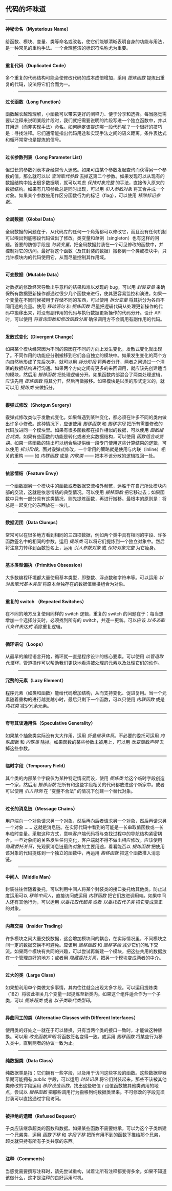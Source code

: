 ## 代码的坏味道

---
#### 神秘命名（Mysterious Name）

给函数、模块、变量、类等命名或改名，使它们能够清晰表明自身的功能与用法，是一种常见的重构手法。一个合理整洁的标识符名称尤为重要。

>---
#### 重复代码（Duplicated Code）

多个重复的代码结构可能会使修改代码的成本成倍增加，采用 *提炼函数* 提炼出重复的代码，设法将它们合而为一。

>---
#### 过长函数（Long Function）

函数越长越难理解，小函数可以带来更好的阐释力、便于分享和选择。每当感觉需要以注释来说明某段片段时，我们就把需要说明的片段写进一个独立函数中，并以其用途（而非实现手法）命名。如何确定该提炼哪一段代码呢？一个很好的技巧是：寻找注释。它们通常能指出代码用途和实现手法之间的语义距离。条件表达式和循环常常也是提炼的信号。

>---
#### 过长参数列表（Long Parameter List）

但过长的参数列表本身经常令人迷惑。如果可由某个参数发起查询而获得另一个参数的值，那么就可以以 *查询取代参数* 去掉这第二个参数。如果发现可以从现有的数据结构中抽出很多数据项，就可以考虑 *保持对象完整* 的手法，直接传入原来的数据结构。如果有几项参数总是同时出现，可以用 *引入参数对象* 将其合并成一个对象。如果某个参数被用作区分函数行为的标记（flag），可以使用 *移除标记参数*。

>---
#### 全局数据（Global Data）

全局数据的问题在于，从代码库的任何一个角落都可以修改它，而且没有任何机制可以嗅出到底哪段代码做出了修改。类变量和单例（singleton）也有这样的问题。首要的防御手段是 *封装变量*。把全局数据封装在一个可见修改的函数中，并控制对它的访问。最好将这个函数（及其封装的数据）搬移到一个类或模块中，只允许模块内的代码使用它，从而尽量控制其作用域。

>---
#### 可变数据（Mutable Data）

对数据的修改经常导致出乎意料的结果和难以发现的 bug。可以用 *封装变量* 来确保所有数据更新操作都通过很少几个函数来进行，使其更容易监控和演进。如果一个变量在不同时候被用于存储不同的东西，可以使用 *拆分变量* 将其拆分为各自不同用途的变量。使用 *移动语句* 和 *提炼函数* 尽量把逻辑代码从处理更新操作的代码中搬移出来，将没有副作用的代码与执行数据更新操作的代码分开。设计 API 时，可以使用 *将查询函数和修改函数分离* 确保调用方不会调用有副作用的代码。

>---
#### 发散式变化（Divergent Change）

如果某个模块经常因为不同的原因在不同的方向上发生变化，发散式变化就出现了。不同作用的功能应分别搬移到它们各自独立的模块中。如果发生变化的两个方向自然地形成了先后次序，就可以用 *拆分阶段* 将两者分开，两者之间通过一个清晰的数据结构进行沟通。如果两个方向之间有更多的来回调用，就应该先创建适当的模块，然后用 *搬移函数* 把处理逻辑分开。如果函数内部混合了两类处理逻辑，应该先用 *提炼函数* 将其分开，然后再做搬移。如果模块是以类的形式定义的，就可以用 *提炼类* 来做拆分。

>---
#### 霰弹式修改（Shotgun Surgery）

霰弹式修改类似于发散式变化。如果每遇到某种变化，都必须在许多不同的类内做出许多小修改。这种情况下，应该使用 *搬移函数* 和 *搬移字段* 把所有需要修改的代码放进同一个模块里。如果有很多函数都在操作相似的数据，可以使用 *函数组合成类*。如果有些函数的功能是转化或者充实数据结构，可以使用 *函数组合成变换*。如果一些函数的输出可以组合后提供给一段专门使用这些计算结果的逻辑，可以使用 *拆分阶段*。面对霰弹式修改，一个常用的策略就是使用与内联（inline）相关的重构 —— 如 *内联函数* 或是 *内联类* —— 把本不该分散的逻辑拽回一处。

>---
#### 依恋情结（Feature Envy）

一个函数跟另一个模块中的函数或者数据交流格外频繁，远胜于在自己所处模块内部的交流，这就是依恋情结的典型情况。可以使用 *搬移函数* 把它移过去；如果函数中只有一部分具有这类情况，则先提炼函数，再进行搬移。最根本的原则是：将总是一起变化的东西放在一块儿。

>---
#### 数据泥团（Data Clumps）

常常可以在很多地方看到相同的三四项数据，例如两个类中具有相同的字段、许多函数签名中的相同的参数。运用 *提炼类* 可以将它们提炼到一个独立对象中。然后将注意力转移到函数签名上，运用 *引入参数对象* 或 *保持对象完整* 为它瘦身。

>---
#### 基本类型偏执（Primitive Obsession）

大多数编程环境都大量使用基本类型，即整数、浮点数和字符串等。可以运用 *以对象取代基本类型* 将原本单独存在的数据值替换组合为对象。

>---
####  重复的 switch （Repeated Switches）

在不同的地方反复使用同样的 switch 逻辑，重复的 switch 的问题在于：每当想增加一个选择分支时，必须找到所有的 switch，并逐一更新。可以应该 *以多态取代条件表达式* 消除重复逻辑。

>---
#### 循环语句（Loops）

从最早的编程语言开始，循环就一直是程序设计的核心要素。可以使用 *以管道取代循环*，管道操作可以帮助我们更快地看清被处理的元素以及处理它们的动作。

>---
#### 冗赘的元素（Lazy Element）

程序元素（如类和函数）能给代码增加结构，从而支持变化、促进复用。当一个元素随着重构的进行越变越小时，最后只剩下一个函数，可以只使用 *内联函数* 或是 *内联类* 减少冗余元素。

>---
#### 夸夸其谈通用性（Speculative Generality）

如果某个抽象类实际没有太大作用，运用 *折叠继承体系*。不必要的委托可运用 *内联函数* 和 *内联类* 除掉。如果函数的某些参数未被用上，可以用 *改变函数声明* 去掉这些参数。

>---
#### 临时字段（Temporary Field）

其个类的内部某个字段仅为某种特定情况而设，使用 *提炼类* 给这个临时字段创造一个家，然后用 *搬移函数* 把所有和这些字段相关的代码都放进这个新家中。或者可以使用 *引入特例* 在 “变量不合法” 的情况下创建一个替代对象。

>---
#### 过长的消息链（Message Chains）

用户端向一个对象请求另一个对象，然后再向后者请求另一个对象，然后再请求另一个对象 ...... 这就是消息链。在实际代码中看到的可能是一长串取值函数或一长串临时变量。采取这种方式，意味客户端代码将与查找过程中的导航结构紧密耦合。一旦对象间的关系发生任何变化，客户端就不得不做出相应修改。应该使用 *隐藏委托关系*，先观察消息链最终对象的主要用途，看看能否以 *提炼函数* 把使用该对象的代码提炼到一个独立的函数中，再运用 *搬移函数* 把这个函数推入消息链。

>---
#### 中间人（Middle Man）

封装往往伴随着委托，可以利用中间人将某个封装类的接口委托给其他类。防止过度运用可以 *移除中间人*，直接访问或运用 *内联函数* 把它们放进调用端。如果中间人还有其他行为，可以运用 *以委托取代超类* 或者 *以委托取代子类* 把它变成真正的对象。

>---
#### 内幕交易（Insider Trading）

许多模块之间大量交换数据，这会增加模块间的耦合，在实际情况里，不同模块之间一定的数据交换不可避免。应该用 *搬移函数* 和 *搬移字段* 减少它们的私下交流。如果两个模块有共同的兴趣，可以尝试再新建一个模块，把这些共用的数据放在一个管理良好的地方；或者用 *隐藏委托关系*，把另一个模块变成两者的中介。

>---
#### 过大的类（Large Class）

如果想利用单个类做太多事情，其内往往就会出现太多字段。可以运用提炼类（182）将彼此相关几个变量一起提炼至新类内。如果这个组件适合作为一个子类，可以 *提炼超类* 或者 *以子类取代类型码*。

>---
#### 异曲同工的类（Alternative Classes with Different Interfaces）

使用类的好处之一就在于可以替换，只有当两个类的接口一致时，才能做这种替换。可以用 *改变函数声明* 将函数签名变得一致。或运用 *搬移函数* 将某些行为移入类中，直到两者的协议一致为止。

>---
#### 纯数据类（Data Class）

纯数据类是指：它们拥有一些字段，以及用于访问这些字段的函数。这些数据容器早期可能拥有 *public* 字段，可以运用 *封装记录* 将它们封装起来。那些不该被其他类修改的字段运用 *移除设值函数*。找出这些取值 / 设值函数被其他类调用的地点，尝试以 *搬移函数* 把那些调用行为搬移到纯数据类里来。不可修改的字段无须封装可以直接通过字段访问。

>---
#### 被拒绝的遗赠（Refused Bequest）

子类应该继承超类的函数和数据。如果某些函数不需要继承，可以为这个子类新建一个兄弟类，运用 *函数下移* 和 *字段下移* 把所有用不到的函数下推给那个兄弟，超类就只持有所有子类共享的东西。

>---
#### 注释（Comments）

当感觉需要撰写注释时，请先尝试重构，试着让所有注释都变得多余。如果不知道该做什么，这才是注释的良好运用时机。

---
